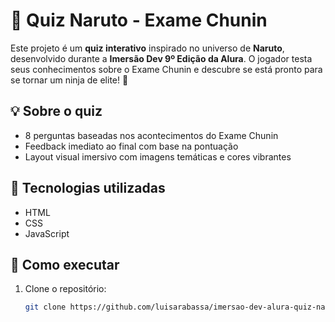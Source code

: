 # 🍥 Quiz Naruto - Exame Chunin

Este projeto é um **quiz interativo** inspirado no universo de **Naruto**, desenvolvido durante a **Imersão Dev 9º Edição da Alura**. O jogador testa seus conhecimentos sobre o Exame Chunin e descubre se está pronto para se tornar um ninja de elite! 🥷

## 💡 Sobre o quiz

- 8 perguntas baseadas nos acontecimentos do Exame Chunin
- Feedback imediato ao final com base na pontuação
- Layout visual imersivo com imagens temáticas e cores vibrantes

## 🎯 Tecnologias utilizadas

- HTML
- CSS
- JavaScript

## 🚀 Como executar

1. Clone o repositório:
   
   ```bash
   git clone https://github.com/luisarabassa/imersao-dev-alura-quiz-naruto.git
